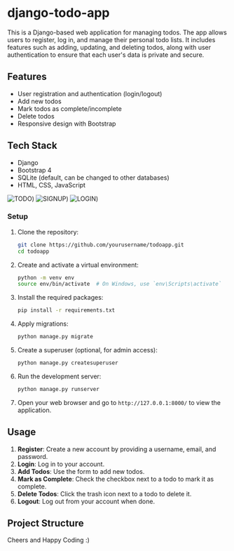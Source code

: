 # django-todo-app
This is a Django-based web application for managing todos. The app allows users to register, log in, and manage their personal todo lists. It includes features such as adding, updating, and deleting todos, along with user authentication to ensure that each user's data is private and secure.
## Features

- User registration and authentication (login/logout)
- Add new todos
- Mark todos as complete/incomplete
- Delete todos
- Responsive design with Bootstrap

## Tech Stack

- Django
- Bootstrap 4
- SQLite (default, can be changed to other databases)
- HTML, CSS, JavaScript

![TODO](https://github.com/Nafeessidd1/django-todo-app/blob/main/staticfiles/home1.png))
![SIGNUP](https://github.com/Nafeessidd1/django-todo-app/blob/main/staticfiles/signup.png))
![LOGIN](https://github.com/Nafeessidd1/django-todo-app/blob/main/staticfiles/login1.png))

### Setup

1. Clone the repository:
    ```bash
    git clone https://github.com/yourusername/todoapp.git
    cd todoapp
    ```

2. Create and activate a virtual environment:
    ```bash
    python -m venv env
    source env/bin/activate  # On Windows, use `env\Scripts\activate`
    ```

3. Install the required packages:
    ```bash
    pip install -r requirements.txt
    ```

4. Apply migrations:
    ```bash
    python manage.py migrate
    ```

5. Create a superuser (optional, for admin access):
    ```bash
    python manage.py createsuperuser
    ```

6. Run the development server:
    ```bash
    python manage.py runserver
    ```

7. Open your web browser and go to `http://127.0.0.1:8000/` to view the application.

## Usage

1. **Register**: Create a new account by providing a username, email, and password.
2. **Login**: Log in to your account.
3. **Add Todos**: Use the form to add new todos.
4. **Mark as Complete**: Check the checkbox next to a todo to mark it as complete.
5. **Delete Todos**: Click the trash icon next to a todo to delete it.
6. **Logout**: Log out from your account when done.

## Project Structure


Cheers and Happy Coding :)
